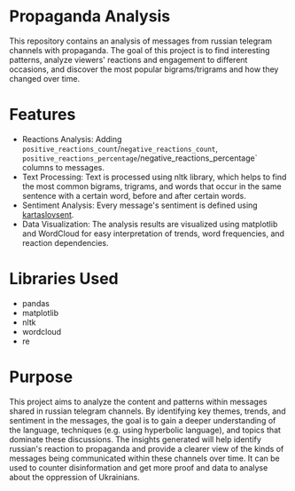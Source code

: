 # Propaganda Analysis
This repository contains an analysis of messages from russian telegram channels with propaganda. The goal of this project is to find interesting patterns, analyze viewers' reactions and engagement to different occasions, and discover the most popular bigrams/trigrams and how they changed over time.

# Features
- Reactions Analysis: Adding `positive_reactions_count`/`negative_reactions_count`, `positive_reactions_percentage`/negative_reactions_percentage` columns to messages.
- Text Processing: Text is processed using nltk library, which helps to find the most common bigrams, trigrams, and words that occur in the same sentence with a certain word, before and after certain words.
- Sentiment Analysis: Every message's sentiment is defined using [kartaslovsent](https://github.com/dkulagin/kartaslov/tree/master/dataset/kartaslovsent).
- Data Visualization: The analysis results are visualized using matplotlib and WordCloud for easy interpretation of trends, word frequencies, and reaction dependencies.

# Libraries Used
- pandas
- matplotlib
- nltk
- wordcloud
- re

# Purpose
This project aims to analyze the content and patterns within messages shared in russian telegram channels. By identifying key themes, trends, and sentiment in the messages, the goal is to gain a deeper understanding of the language, techniques (e.g. using hyperbolic language), and topics that dominate these discussions. The insights generated will help identify russian's reaction to propaganda and provide a clearer view of the kinds of messages being communicated within these channels over time. It can be used to counter disinformation and get more proof and data to analyse about the oppression of Ukrainians.
